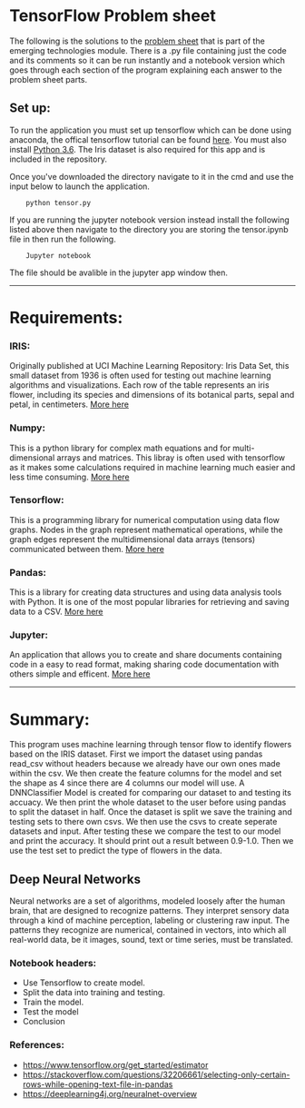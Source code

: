 # TensorFlow Problem sheet
The following is the solutions to the [problem sheet](https://github.com/emerging-technologies/emerging-technologies.github.io/blob/master/problems/tensorflow.md) that is part of the emerging technologies module. There is a .py file containing just the code and its comments so it can be run instantly and a notebook version which goes through each section of the program explaining each answer to the problem sheet parts.

## Set up:
To run the application you must set up tensorflow which can be done using anaconda, the offical tensorflow tutorial can be found [here](https://www.tensorflow.org/install/). You must also install [Python 3.6](https://anaconda.org/anaconda/python). The Iris dataset is also required for this app and is included in the repository.

Once you've downloaded the directory navigate to it in the cmd and use the input below to launch the application.
```
    python tensor.py
```

If you are running the jupyter notebook version instead install the following listed above then navigate to the directory you are storing the tensor.ipynb file in then run the following.
```
    Jupyter notebook
```

The file should be avalible in the jupyter app window then.

---

# Requirements:

### IRIS:
Originally published at UCI Machine Learning Repository: Iris Data Set, this small dataset from 1936 is often used for testing out machine learning algorithms and visualizations. Each row of the table represents an iris flower, including its species and dimensions of its botanical parts, sepal and petal, in centimeters.
[More here](https://archive.ics.uci.edu/ml/datasets/iris)

### Numpy: 
This is a python library for complex math equations and for multi-dimensional arrays and matrices. This libray is often used with tensorflow as it makes some calculations required in machine learning much easier and less time consuming.
[More here](http://www.numpy.org/)

### Tensorflow: 
This is a programming library for numerical computation using data flow graphs. Nodes in the graph represent mathematical operations, while the graph edges represent the multidimensional data arrays (tensors) communicated between them.
[More here](https://www.tensorflow.org/)

### Pandas: 
This is a library for creating data structures and using data analysis tools with Python. It is one of the most popular libraries for retrieving and saving data to a CSV.
[More here](https://pandas.pydata.org/)

### Jupyter: 
An application that allows you to create and share documents containing code in a easy to read format, making sharing code documentation with others simple and efficent.
[More here](http://jupyter.org/)
    
---

# Summary:
This program uses machine learning through tensor flow to identify flowers based on the IRIS dataset. First we import the dataset using pandas read_csv without headers because we already have our own ones made within the csv. We then create the feature columns for the model and set the shape as 4 since there are 4 columns our model will use. A DNNClassifier Model is created for comparing our dataset to and testing its accuacy. We then print the whole dataset to the user before using pandas to split the dataset in half. Once the dataset is split we save the training and testing sets to there own csvs. We then use the csvs to create seperate datasets and input. After testing these we compare the test to our model and print the accuracy. It should print out a result between 0.9-1.0. Then we use the test set to predict the type of flowers in the data.

## Deep Neural Networks
Neural networks are a set of algorithms, modeled loosely after the human brain, that are designed to recognize patterns. They interpret sensory data through a kind of machine perception, labeling or clustering raw input. The patterns they recognize are numerical, contained in vectors, into which all real-world data, be it images, sound, text or time series, must be translated.

### Notebook headers:
- Use Tensorflow to create model.
- Split the data into training and testing.
- Train the model.
- Test the model
- Conclusion

### References:
- https://www.tensorflow.org/get_started/estimator
- https://stackoverflow.com/questions/32206661/selecting-only-certain-rows-while-opening-text-file-in-pandas
- https://deeplearning4j.org/neuralnet-overview